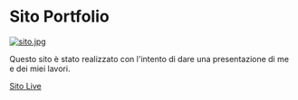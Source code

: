 # Sito Portfolio
[![sito.jpg](https://i.postimg.cc/VLyhHR1s/sito.jpg)](https://postimg.cc/K4NQ1tRC)
<p>Questo sito è stato realizzato con l'intento di dare una presentazione di me e dei miei lavori. </p>
<a href="https://simonaroxananegri.github.io/SitoPortfolio/home.html" target="a_blank"> Sito Live </a>

